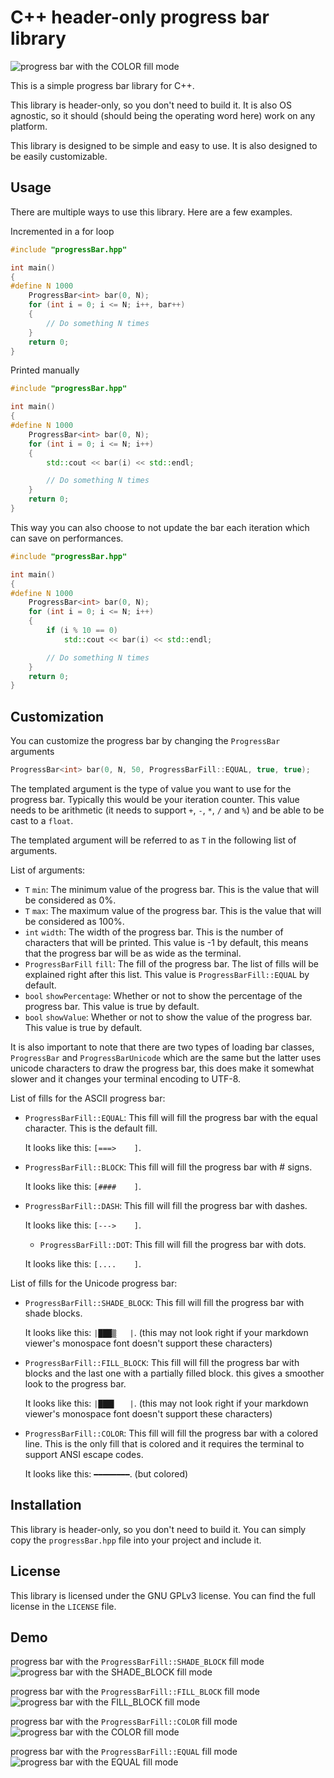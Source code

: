 # C++ header-only progress bar library

![progress bar with the COLOR fill mode](https://i.imgur.com/tSRVJiX.gif)

This is a simple progress bar library for C++.

This library is header-only, so you don't need to build it.
It is also OS agnostic, so it should (should being the operating word here) work on any platform.

This library is designed to be simple and easy to use. It is also designed to be easily customizable.

## Usage
There are multiple ways to use this library. Here are a few examples.

Incremented in a for loop
```cpp
#include "progressBar.hpp"

int main()
{
#define N 1000
    ProgressBar<int> bar(0, N);
    for (int i = 0; i <= N; i++, bar++)
    {
        // Do something N times
    }
    return 0;
}
```

Printed manually
```cpp
#include "progressBar.hpp"

int main()
{
#define N 1000
    ProgressBar<int> bar(0, N);
    for (int i = 0; i <= N; i++)
    {
        std::cout << bar(i) << std::endl;

        // Do something N times
    }
    return 0;
}
```

This way you can also choose to not update the bar each iteration which can save on performances.
```cpp
#include "progressBar.hpp"

int main()
{
#define N 1000
    ProgressBar<int> bar(0, N);
    for (int i = 0; i <= N; i++)
    {
        if (i % 10 == 0)
            std::cout << bar(i) << std::endl;

        // Do something N times
    }
    return 0;
}
```

## Customization
You can customize the progress bar by changing the `ProgressBar` arguments
    
```cpp
ProgressBar<int> bar(0, N, 50, ProgressBarFill::EQUAL, true, true);
```

The templated argument is the type of value you want to use for the progress bar. Typically this would be your iteration counter. This value needs to be arithmetic (it needs to support `+`, `-`, `*`, `/` and `%`) and be able to be cast to a `float`.

The templated argument will be referred to as `T` in the following list of arguments.

List of arguments:
- `T` `min`: The minimum value of the progress bar. This is the value that will be considered as 0%. 
- `T` `max`: The maximum value of the progress bar. This is the value that will be considered as 100%. 
- `int` `width`: The width of the progress bar. This is the number of characters that will be printed. This value is -1 by default, this means that the progress bar will be as wide as the terminal.
- `ProgressBarFill` `fill`: The fill of the progress bar. The list of fills will be explained right after this list. This value is `ProgressBarFill::EQUAL` by default.
- `bool` `showPercentage`: Whether or not to show the percentage of the progress bar. This value is true by default.
- `bool` `showValue`: Whether or not to show the value of the progress bar. This value is true by default.

It is also important to note that there are two types of loading bar classes, `ProgressBar` and `ProgressBarUnicode` which are the same but the latter uses unicode characters to draw the progress bar, this does make it somewhat slower and it changes your terminal encoding to UTF-8.

List of fills for the ASCII progress bar:
- `ProgressBarFill::EQUAL`: This fill will fill the progress bar with the equal character. This is the default fill. 
  
  It looks like this: `[===>    ]`. 
- `ProgressBarFill::BLOCK`: This fill will fill the progress bar with # signs. 
  
  It looks like this: `[####    ]`.
- `ProgressBarFill::DASH`: This fill will fill the progress bar with dashes. 
  
  It looks like this: `[--->    ]`.
  - `ProgressBarFill::DOT`: This fill will fill the progress bar with dots.

  It looks like this: `[....    ]`.

List of fills for the Unicode progress bar:
- `ProgressBarFill::SHADE_BLOCK`: This fill will fill the progress bar with shade blocks.
  
  It looks like this: `|███▒   |`. (this may not look right if your markdown viewer's monospace font doesn't support these characters)

- `ProgressBarFill::FILL_BLOCK`: This fill will fill the progress bar with blocks and the last one with a partially filled block. this gives a smoother look to the progress bar.
  
  It looks like this: `|███▌   |`. (this may not look right if your markdown viewer's monospace font doesn't support these characters)

- `ProgressBarFill::COLOR`: This fill will fill the progress bar with a colored line. This is the only fill that is colored and it requires the terminal to support ANSI escape codes. 

  It looks like this: ` ━━━━━━━━ `. (but colored)

## Installation
This library is header-only, so you don't need to build it. You can simply copy the `progressBar.hpp` file into your project and include it.

## License
This library is licensed under the GNU GPLv3 license. You can find the full license in the `LICENSE` file.

## Demo
progress bar with the `ProgressBarFill::SHADE_BLOCK` fill mode
![progress bar with the SHADE_BLOCK fill mode](https://i.imgur.com/j9dJe1i.gif)

progress bar with the `ProgressBarFill::FILL_BLOCK` fill mode
![progress bar with the FILL_BLOCK fill mode](https://i.imgur.com/iA5mUjM.gif)

progress bar with the `ProgressBarFill::COLOR` fill mode
![progress bar with the COLOR fill mode](https://i.imgur.com/tSRVJiX.gif)

progress bar with the `ProgressBarFill::EQUAL` fill mode
![progress bar with the EQUAL fill mode](https://i.imgur.com/qTRt0Ai.gif)
